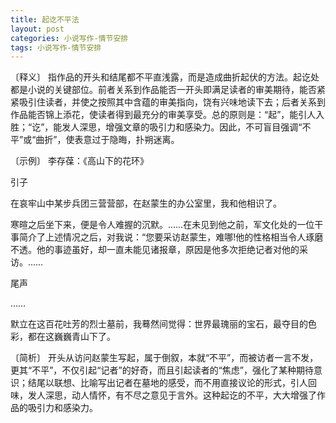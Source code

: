 ```yaml
---
title: 起讫不平法
layout: post
categories: 小说写作-情节安排
tags: 小说写作-情节安排
---
```


〔释义〕 指作品的开头和结尾都不平直浅露，而是造成曲折起伏的方法。起讫处都是小说的关键部位。前者关系到作品能否一开头即满足读者的审美期待，能否紧紧吸引住读者，并使之按照其中含蕴的审美指向，饶有兴味地读下去；后者关系到作品能否锦上添花，使读者得到最充分的审美享受。总的原则是：“起”，能引人入胜；“讫”，能发人深思，增强文章的吸引力和感染力。因此，不可盲目强调“不平”或“曲折”，使表意过于隐晦，扑朔迷离。

〔示例〕 李存葆：《高山下的花环》

引子

在哀牢山中某步兵团三营营部，在赵蒙生的办公室里，我和他相识了。

寒暄之后坐下来，便是令人难握的沉默。……在未见到他之前，军文化处的一位干事简介了上述情况之后，对我说：“您要采访赵蒙生，难哪!他的性格相当令人琢磨不透。他的事迹虽好，却一直未能见诸报章，原因是他多次拒绝记者对他的采访。……

尾声

……

默立在这百花吐芳的烈士墓前，我蓦然间觉得：世界最瑰丽的宝石，最夺目的色彩，都在这巍巍青山下了。

〔简析〕 开头从访问赵蒙生写起，属于倒叙，本就“不平”，而被访者一言不发，更其“不平”，不仅引起“记者”的好奇，而且引起读者的“焦虑”，强化了某种期待意识；结尾以联想、比喻写出记者在墓地的感受，而不用直接议论的形式，引人回味，发人深思，动人情怀，有不尽之意见于言外。这种起讫的不平，大大增强了作品的吸引力和感染力。 